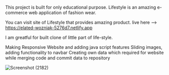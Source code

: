 This project is built for only educational purpose. Lifestyle is an amazing e-commerce web application of fashion wear.

You can visit  site of Lifestyle that provides amazing product.
live here  --> https://elated-wozniak-5276d7.netlify.app

I am greatful for built clone of little part of life-style.

Making Responsive Website and adding java script features
Sliding images, adding  functionality to navbar
Creating own data which required for website
while merging code and commit data to repository




![Screenshot (2182)](https://user-images.githubusercontent.com/94884765/165939824-1e34873d-e53e-48b7-8f2b-a975fa0b9ece.png)



